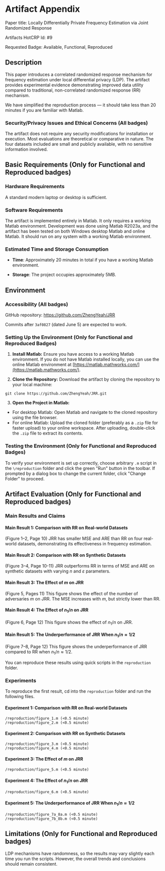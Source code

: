# Artifact Appendix

Paper title: Locally Differentially Private Frequency Estimation via Joint Randomized Response

Artifacts HotCRP Id: #9

Requested Badge: Available, Functional, Reproduced

## Description
This paper introduces a correlated randomized response mechanism for frequency estimation under local differential privacy (LDP). The artifact provides experimental evidence demonstrating improved data utility compared to traditional, non-correlated randomized response (RR) mechanism.

We have simplified the reproduction process — it should take less than 20 minutes if you are familiar with Matlab.

### Security/Privacy Issues and Ethical Concerns (All badges)
The artifact does not require any security modifications for installation or execution. Most evaluations are theoretical or comparative in nature. The four datasets included are small and publicly available, with no sensitive information involved.

## Basic Requirements (Only for Functional and Reproduced badges)
### Hardware Requirements
A standard modern laptop or desktop is sufficient.

### Software Requirements
The artifact is implemented entirely in Matlab. It only requires a working Matlab environment. 
Development was done using Matlab R2023a, and the artifact has been tested on both Windows desktop Matlab and online Matlab. It should run on any system with a working Matlab environment. 

### Estimated Time and Storage Consumption
* **Time**: Approximately 20 minutes in total if you have a working Matlab environment.

* **Storage**: The project occupies approximately 5MB.

## Environment
### Accessibility (All badges)

GitHub repository: https://github.com/ZhengYeah/JRR

Commits after `3af0827` (dated June 5) are expected to work.

### Setting Up the Environment (Only for Functional and Reproduced Badges)

1. **Install Matlab:** Ensure you have access to a working Matlab environment. If you do not have Matlab installed locally, you can use the online Matlab environment at [https://matlab.mathworks.com/](https://matlab.mathworks.com/).

2. **Clone the Repository:** Download the artifact by cloning the repository to your local machine:
  ```
  git clone https://github.com/ZhengYeah/JRR.git
  ```

3. **Open the Project in Matlab:** 
  - For desktop Matlab: Open Matlab and navigate to the cloned repository using the file browser.
  - For online Matlab: Upload the cloned folder (preferably as a `.zip` file for faster upload) to your online workspace. After uploading, double-click the `.zip` file to extract its contents.

### Testing the Environment (Only for Functional and Reproduced Badges)

To verify your environment is set up correctly, choose arbitrary `.m` script in the `\reproduction` folder and click the green "Run" button in the toolbar.
If prompted by a dialog box to change the current folder, click "Change Folder" to proceed.

## Artifact Evaluation (Only for Functional and Reproduced badges)

### Main Results and Claims
#### Main Result 1: Comparison with RR on Real-world Datasets
(Figure 1–2, Page 10) JRR has smaller MSE and ARE than RR on four real-world datasets, demonstrating its effectiveness in frequency estimation.

#### Main Result 2: Comparison with RR on Synthetic Datasets
(Figure 3–4, Page 10-11) JRR outperforms RR in terms of MSE and ARE on synthetic datasets with varying $n$ and $\varepsilon$ parameters.

#### Main Result 3: The Effect of $m$ on JRR

(Figure 5, Pages 11) This figure shows the effect of the number of adversaries $m$ on JRR.
The MSE increases with $m$, but strictly lower than RR.

#### Main Result 4: The Effect of $n_1/n$ on JRR

(Figure 6, Page 12) This figure shows the effect of $n_1/n$ on JRR.

#### Main Result 5: The Underperformance of JRR When $n_1/n \approx 1/2$

(Figure 7–8, Page 12) This figure shows the underperformance of JRR compared to RR when $n_1/n \approx 1/2$.

You can reproduce these results using quick scripts in the `reproduction` folder.

### Experiments

To reproduce the first result, cd into the `reproduction` folder and run the following files.

#### Experiment 1: Comparison with RR on Real-world Datasets

```
/reproduction/figure_1.m (<0.5 minute)
/reproduction/figure_2.m (<0.5 minute)
```

#### Experiment 2: Comparison with RR on Synthetic Datasets

```
/reproduction/figure_3.m (<0.5 minute)
/reproduction/figure_4.m (<0.5 minute)
```

#### Experiment 3: The Effect of $m$ on JRR

```
/reproduction/figure_5.m (<0.5 minute)
```

#### Experiment 4: The Effect of $n_1/n$ on JRR

```
/reproduction/figure_6.m (<0.5 minute)
```

#### Experiment 5: The Underperformance of JRR When $n_1/n \approx 1/2$

```
/reproduction/figure_7a_8a.m (<0.5 minute)
/reproduction/figure_7b_8b.m (<0.5 minute)
```

## Limitations (Only for Functional and Reproduced badges)
LDP mechanisms have randomness, so the results may vary slightly each time you run the scripts. However, the overall trends and conclusions should remain consistent.
